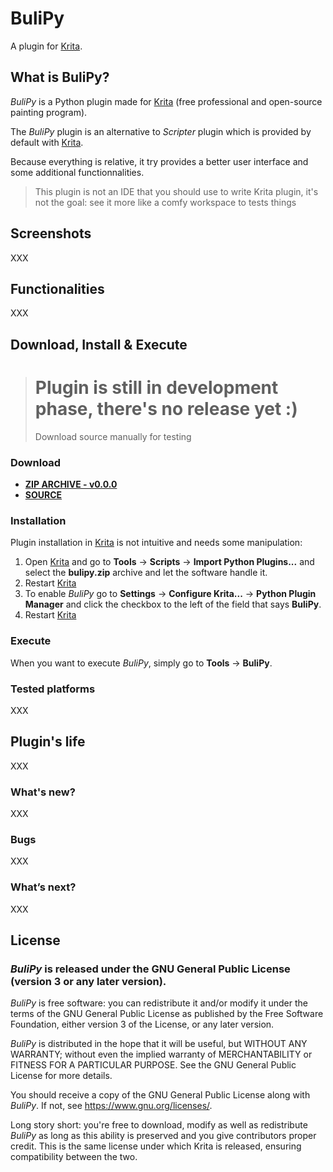 # BuliPy

A plugin for [Krita](https://krita.org).


## What is BuliPy?
*BuliPy* is a Python plugin made for [Krita](https://krita.org) (free professional and open-source painting program).

The *BuliPy* plugin is an alternative to *Scripter* plugin which is provided by default with [Krita](https://krita.org).

Because everything is relative, it try provides a better user interface and some additional functionnalities.
> This plugin is not an IDE that you should use to write Krita plugin, it's not the goal: see it more like a comfy workspace to tests things


## Screenshots

XXX

## Functionalities

XXX

## Download, Install & Execute

> # Plugin is still in development phase, there's no release yet :)
> Download source manually for testing


### Download
+ **[ZIP ARCHIVE - v0.0.0](https://github.com/Grum999/BuliPy/releases/download/0.0.0/bulipy.zip)**
+ **[SOURCE](https://github.com/Grum999/BuliPy)**


### Installation

Plugin installation in [Krita](https://krita.org) is not intuitive and needs some manipulation:

1. Open [Krita](https://krita.org) and go to **Tools** -> **Scripts** -> **Import Python Plugins...** and select the **bulipy.zip** archive and let the software handle it.
2. Restart [Krita](https://krita.org)
3. To enable *BuliPy* go to **Settings** -> **Configure Krita...** -> **Python Plugin Manager** and click the checkbox to the left of the field that says **BuliPy**.
4. Restart [Krita](https://krita.org)



### Execute

When you want to execute *BuliPy*, simply go to **Tools** -> **BuliPy**.


### Tested platforms

XXX


## Plugin's life

XXX

### What's new?

XXX


### Bugs

XXX


### What’s next?

XXX

## License

### *BuliPy* is released under the GNU General Public License (version 3 or any later version).

*BuliPy* is free software: you can redistribute it and/or modify it under the terms of the GNU General Public License as published by the Free Software Foundation, either version 3 of the License, or any later version.

*BuliPy* is distributed in the hope that it will be useful, but WITHOUT ANY WARRANTY; without even the implied warranty of MERCHANTABILITY or FITNESS FOR A PARTICULAR PURPOSE. See the GNU General Public License for more details.

You should receive a copy of the GNU General Public License along with *BuliPy*. If not, see <https://www.gnu.org/licenses/>.


Long story short: you're free to download, modify as well as redistribute *BuliPy* as long as this ability is preserved and you give contributors proper credit. This is the same license under which Krita is released, ensuring compatibility between the two.
